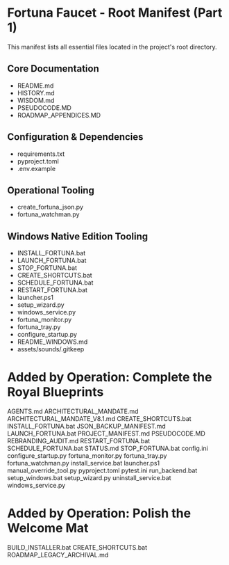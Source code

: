 # Fortuna Faucet - Root Manifest (Part 1)

This manifest lists all essential files located in the project's root directory.

## Core Documentation

* README.md
* HISTORY.md
* WISDOM.md
* PSEUDOCODE.MD
* ROADMAP_APPENDICES.MD

## Configuration & Dependencies

* requirements.txt
* pyproject.toml
* .env.example

## Operational Tooling

* create_fortuna_json.py
* fortuna_watchman.py

## Windows Native Edition Tooling

* INSTALL_FORTUNA.bat
* LAUNCH_FORTUNA.bat
* STOP_FORTUNA.bat
* CREATE_SHORTCUTS.bat
* SCHEDULE_FORTUNA.bat
* RESTART_FORTUNA.bat
* launcher.ps1
* setup_wizard.py
* windows_service.py
* fortuna_monitor.py
* fortuna_tray.py
* configure_startup.py
* README_WINDOWS.md
* assets/sounds/.gitkeep

# Added by Operation: Complete the Royal Blueprints
AGENTS.md
ARCHITECTURAL_MANDATE.md
ARCHITECTURAL_MANDATE_V8.1.md
CREATE_SHORTCUTS.bat
INSTALL_FORTUNA.bat
JSON_BACKUP_MANIFEST.md
LAUNCH_FORTUNA.bat
PROJECT_MANIFEST.md
PSEUDOCODE.MD
REBRANDING_AUDIT.md
RESTART_FORTUNA.bat
SCHEDULE_FORTUNA.bat
STATUS.md
STOP_FORTUNA.bat
config.ini
configure_startup.py
fortuna_monitor.py
fortuna_tray.py
fortuna_watchman.py
install_service.bat
launcher.ps1
manual_override_tool.py
pyproject.toml
pytest.ini
run_backend.bat
setup_windows.bat
setup_wizard.py
uninstall_service.bat
windows_service.py

# Added by Operation: Polish the Welcome Mat
BUILD_INSTALLER.bat
CREATE_SHORTCUTS.bat
ROADMAP_LEGACY_ARCHIVAL.md

